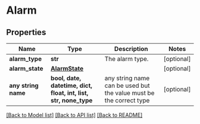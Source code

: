 # Alarm


## Properties
Name | Type | Description | Notes
------------ | ------------- | ------------- | -------------
**alarm_type** | **str** | The alarm type. | [optional] 
**alarm_state** | [**AlarmState**](AlarmState.md) |  | [optional] 
**any string name** | **bool, date, datetime, dict, float, int, list, str, none_type** | any string name can be used but the value must be the correct type | [optional]

[[Back to Model list]](../README.md#documentation-for-models) [[Back to API list]](../README.md#documentation-for-api-endpoints) [[Back to README]](../README.md)



